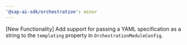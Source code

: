 ```yaml
---
'@sap-ai-sdk/orchestration': minor
---
```


[New Functionality] Add support for passing a YAML specification as a string to the `templating` property in `OrchestrationModuleConfig`.
